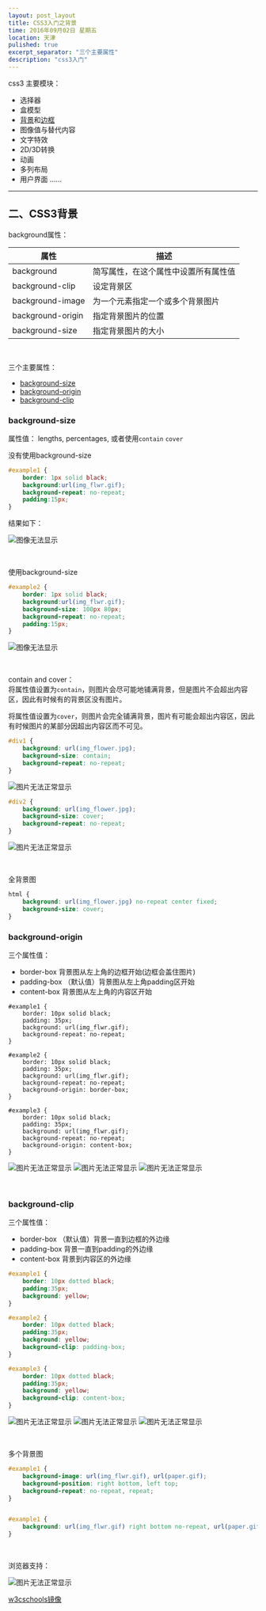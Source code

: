 ```yaml
---
layout: post_layout
title: CSS3入门之背景
time: 2016年09月02日 星期五
location: 天津
pulished: true
excerpt_separator: "三个主要属性"
description: "css3入门"
---
```

css3 主要模块：

+ 选择器
+ 盒模型
+ [背景](#ChapterBackground)和[边框](http://heddazhu.github.io/2016/09/01/CSS3.html#Chapter1)
+ 图像值与替代内容
+ 文字特效
+ 2D/3D转换
+ 动画
+ 多列布局
+ 用户界面        ......

------

## <span id="ChapterBackground">二、CSS3背景</span>

background属性：

属性|描述
---------|------------
background|简写属性，在这个属性中设置所有属性值
background-clip|设定背景区
background-image|为一个元素指定一个或多个背景图片
background-origin|指定背景图片的位置
background-size|指定背景图片的大小

&#160;

三个主要属性：

+ [background-size](#backgroundSize)
+ [background-origin](#backgroundOrigin)
+ [background-clip](#backgroundClip)


### <span id="backgroundSize">background-size</span>

属性值：
 lengths, percentages, 或者使用`contain`  `cover`

没有使用background-size

```css
#example1 {
    border: 1px solid black;
    background:url(img_flwr.gif);
    background-repeat: no-repeat;
    padding:15px;
}


```
结果如下：

<img src="/assets/img/CSS3/background_size_1.png" alt="图像无法显示">

&#160; &#160; &#160; &#160;

使用background-size

```css
#example2 {
    border: 1px solid black;
    background:url(img_flwr.gif);
    background-size: 100px 80px;
    background-repeat: no-repeat;
    padding:15px;
}
```
<img src="/assets/img/CSS3/background_size_2.png" alt="图像无法显示">

&#160; &#160; &#160; &#160;

contain and cover：    
将属性值设置为`contain`，则图片会尽可能地铺满背景，但是图片不会超出内容区，因此有时候有的背景区没有图片。

将属性值设置为`cover`，则图片会完全铺满背景，图片有可能会超出内容区，因此有时候图片的某部分因超出内容区而不可见。

```css
#div1 {
    background: url(img_flower.jpg);
    background-size: contain;
    background-repeat: no-repeat;
}
```

<img src="/assets/img/CSS3/backgroud_size_contain.png" alt="图片无法正常显示">


```css 
#div2 {
    background: url(img_flower.jpg);
    background-size: cover;
    background-repeat: no-repeat;
} 
````

<img src="/assets/img/CSS3/backgroud_size_cover.png" alt="图片无法正常显示">

&#160;

全背景图

```css
html {
    background: url(img_flower.jpg) no-repeat center fixed;
    background-size: cover;
} 
```



### <span id="backgroundOrigin">background-origin</span>

三个属性值：

+ border-box   背景图从左上角的边框开始(边框会盖住图片)
+ padding-box  （默认值）背景图从左上角padding区开始
+ content-box   背景图从左上角的内容区开始

```csss
#example1 {
    border: 10px solid black;
    padding: 35px;
    background: url(img_flwr.gif);
    background-repeat: no-repeat;
}

#example2 {
    border: 10px solid black;
    padding: 35px;
    background: url(img_flwr.gif);
    background-repeat: no-repeat;
    background-origin: border-box;
}

#example3 {
    border: 10px solid black;
    padding: 35px;
    background: url(img_flwr.gif);
    background-repeat: no-repeat;
    background-origin: content-box;
}
```

<img src="/assets/img/CSS3/background_origin_paddingbox.png" alt="图片无法正常显示">

<img src="/assets/img/CSS3/background_origin_borderbox.png" alt="图片无法正常显示">

<img src="/assets/img/CSS3/background_origin_contentbox.png" alt="图片无法正常显示">

&#160;

### <span id="backgroundClip">background-clip</span>

三个属性值：

+ border-box   （默认值）背景一直到边框的外边缘
+ padding-box   背景一直到padding的外边缘
+ content-box   背景到内容区的外边缘

```css
#example1 {
    border: 10px dotted black;
    padding:35px;
    background: yellow;
}

#example2 {
    border: 10px dotted black;
    padding:35px;
    background: yellow;
    background-clip: padding-box;
}

#example3 {
    border: 10px dotted black;
    padding:35px;
    background: yellow;
    background-clip: content-box;
}

```
<img src="/assets/img/CSS3/backgroud_clip_borderbox.png" alt="图片无法正常显示">

<img src="/assets/img/CSS3/backgroud_clip_paddingbox.png" alt="图片无法正常显示">

<img src="/assets/img/CSS3/backgroud_clip_contentbox.png" alt="图片无法正常显示">

&#160;

多个背景图

```css
#example1 {
    background-image: url(img_flwr.gif), url(paper.gif);
    background-position: right bottom, left top;
    background-repeat: no-repeat, repeat;
} 
```
```css

#example1 {
    background: url(img_flwr.gif) right bottom no-repeat, url(paper.gif) left top repeat;
}
```

&#160;

浏览器支持：

<img src="/assets/img/CSS3/background_browerSupport.png" alt="图片无法正常显示">

[w3cschools镜像](http://w3schools.bootcss.com/css/background_browerSupport.html)

